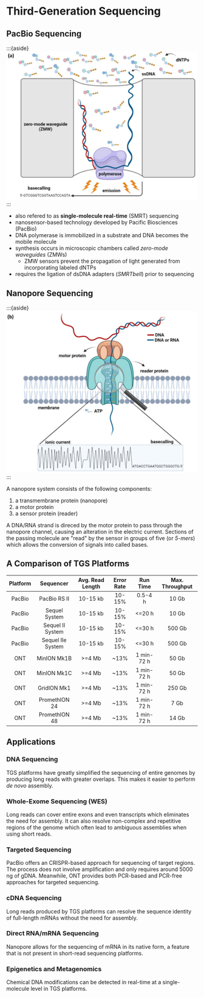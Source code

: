 # Third-Generation Sequencing

## PacBio Sequencing

:::{aside}
![](images/smrt_sequencing.png)
:::

- also refered to as **single-molecule real-time** (SMRT) sequencing
- nanosensor-based technology developed by Pacific Biosciences (PacBio)
- DNA polymerase is immobilized in a substrate and DNA becomes the mobile molecule
- synthesis occurs in microscopic chambers called _zero-mode waveguides_ (ZMWs) 
    + ZMW sensors prevent the propagation of light generated from incorporating labeled dNTPs
- requires the ligation of dsDNA adapters (_SMRTbell_) prior to sequencing


## Nanopore Sequencing

:::{aside}
![](images/nanopore_sequencing.png)
:::

A nanopore system consists of the following components:

1. a transmembrane protein (nanopore)
2. a motor protein
3. a sensor protein (reader)

A DNA/RNA strand is direced by the motor protein to pass through the nanopore channel, causing an alteration in the electric current. Sections of the passing molecule are "read" by the sensor in groups of five (or _5-mers_) which allows the conversion of signals into called bases.

## A Comparison of TGS Platforms

| Platform | Sequencer | Avg. Read Length | Error Rate | Run Time | Max. Throughput |
| :------: | :-------: | :--------------: | :-----------------: | :------: | :-------------: |
| PacBio | PacBio RS II | 10-15 kb | 10-15% | 0.5-4 h | 10 Gb |
| PacBio | Sequel System | 10-15 kb | 10-15% | <=20 h | 10 Gb |
| PacBio | Sequel II System | 10-15 kb | 10-15% | <=30 h | 500 Gb |
| PacBio | Sequel IIe System | 10-15 kb | 10-15% | <=30 h | 500 Gb |
| ONT | MinION Mk1B | >=4 Mb | ~13% | 1 min-72 h | 50 Gb |
| ONT | MinION Mk1C | >=4 Mb | ~13% | 1 min-72 h | 50 Gb |
| ONT | GridION Mk1 | >=4 Mb | ~13% | 1 min-72 h | 250 Gb |
| ONT | PromethION 24 | >=4 Mb | ~13% | 1 min-72 h | 7 Gb |
| ONT | PromethION 48 | >=4 Mb | ~13% | 1 min-72 h | 14 Gb |

## Applications

### DNA Sequencing

TGS platforms have greatly simplified the sequencing of entire genomes by producing long reads with greater overlaps. This makes it easier to perform _de novo_ assembly.

### Whole-Exome Sequencing (WES)

Long reads can cover entire exons and even transcripts which eliminates the need for assembly. It can also resolve non-complex and repetitive regions of the genome which often lead to ambiguous assemblies when using short reads.

### Targeted Sequencing

PacBio offers an CRISPR-based approach for sequencing of target regions. The process does not involve amplification and only requires around 5000 ng of gDNA. Meanwhile, ONT provides both PCR-based and PCR-free approaches for targeted sequencing.

### cDNA Sequencing

Long reads produced by TGS platforms can resolve the sequence identity of full-length mRNAs without the need for assembly.

### Direct RNA/mRNA Sequencing

Nanopore allows for the sequencing of mRNA in its native form, a feature that is not present in short-read sequencing platforms.

### Epigenetics and Metagenomics

Chemical DNA modifications can be detected in real-time at a single-molecule level in TGS platforms.

